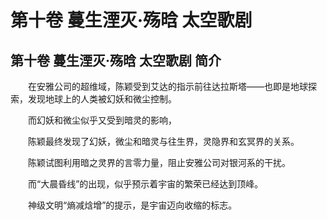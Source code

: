 # 第十卷 蔓生湮灭·殇晗 太空歌剧

## 第十卷 蔓生湮灭·殇晗 太空歌剧 简介

　　在安雅公司的超维域，陈颖受到艾达的指示前往达拉斯塔——也即是地球探索，发现地球上的人类被幻妖和微尘控制。

　　而幻妖和微尘似乎又受到暗灵的影响，

　　陈颖最终发现了幻妖，微尘和暗灵与往生界，灵隐界和玄冥界的关系。

　　陈颖试图利用暗之灵界的言零力量，阻止安雅公司对银河系的干扰。

　　而“大晨昏线”的出现，似乎预示着宇宙的繁荣已经达到顶峰。

　　神级文明“熵减焓增”的提示，是宇宙迈向收缩的标志。
